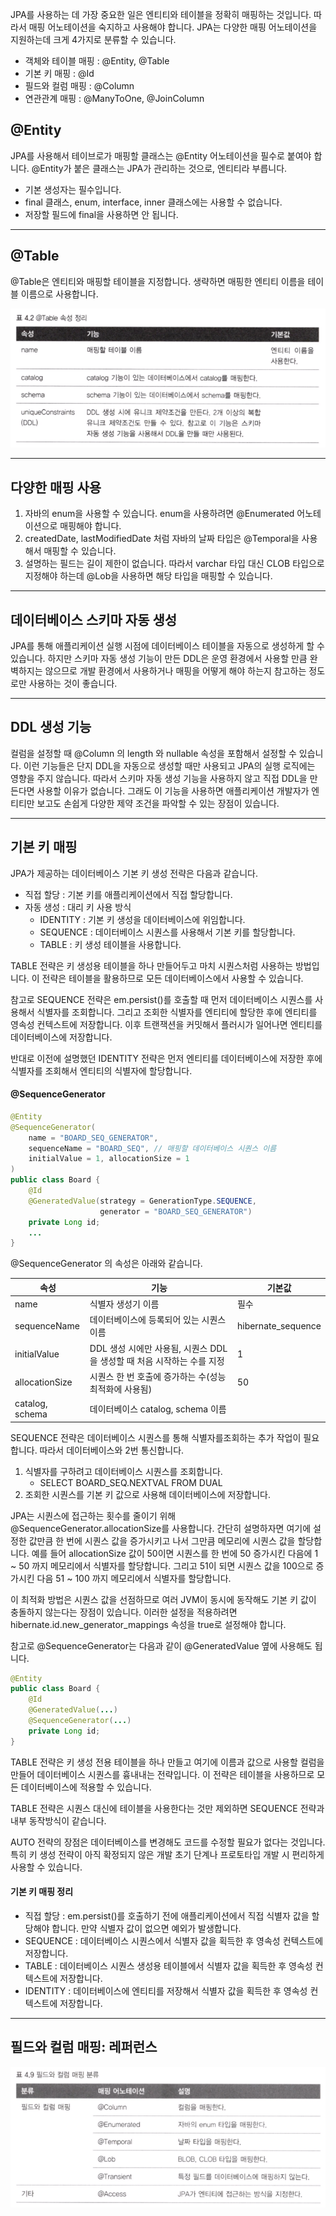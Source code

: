 JPA를 사용하는 데 가장 중요한 일은 엔티티와 테이블을 정확히 매핑하는 것입니다. 따라서 매핑 어노테이션을 숙지하고 사용해야 합니다. JPA는 다양한 매핑 어노테이션을 지원하는데 크게 4가지로 분류할 수 있습니다.

- 객체와 테이블 매핑 : @Entity, @Table
- 기본 키 매핑 : @Id
- 필드와 컬럼 매핑 : @Column
- 연관관계 매핑 : @ManyToOne, @JoinColumn

## @Entity

JPA를 사용해서 테이브로가 매핑할 클래스는 @Entity 어노테이션을 필수로 붙여야 합니다. @Entity가 붙은 클래스는 JPA가 관리하는 것으로, 엔티티라 부릅니다.

- 기본 생성자는 필수입니다.
- final 클래스, enum, interface, inner 클래스에는 사용할 수 없습니다.
- 저장할 필드에 final을 사용하면 안 됩니다.


---

## @Table

@Table은 엔티티와 매핑할 테이블을 지정합니다. 생략하면 매핑한 엔티티 이름을 테이블 이름으로 사용합니다.

![jpa17](../static/jpa/jpa17.png)


---

## 다양한 매핑 사용

1. 자바의 enum을 사용할 수 있습니다. enum을 사용하려면 @Enumerated 어노테이션으로 매핑해야 합니다.
2. createdDate, lastModifiedDate 처럼 자바의 날짜 타입은 @Temporal을 사용해서 매핑할 수 있습니다.
3. 설명하는 필드는 길이 제한이 없습니다. 따라서 varchar 타입 대신 CLOB 타입으로 지정해야 하는데 @Lob을 사용하면 해당 타입을 매핑할 수 있습니다.


---

## 데이터베이스 스키마 자동 생성

JPA를 통해 애플리케이션 실행 시점에 데이터베이스 테이블을 자동으로 생성하게 할 수 있습니다. 하지만 스키마 자동 생성 기능이 만든 DDL은 운영 환경에서 사용할 만큼 완벽하지는 않으므로 개발 환경에서 사용하거나 매핑을 어떻게 해야 하는지 참고하는 정도로만 사용하는 것이 좋습니다.


---

## DDL 생성 기능

컬럼을 설정할 때 @Column 의 length 와 nullable 속성을 포함해서 설정할 수 있습니다. 이런 기능들은 단지 DDL을 자동으로 생성할 때만 사용되고 JPA의 실행 로직에는 영향을 주지 않습니다. 따라서 스키마 자동 생성 기능을 사용하지 않고 직접 DDL을 만든다면 사용할 이유가 없습니다. 그래도 이 기능을 사용하면 애플리케이션 개발자가 엔티티만 보고도 손쉽게 다양한 제약 조건을 파악할 수 있는 장점이 있습니다.


---

## 기본 키 매핑

JPA가 제공하는 데이터베이스 기본 키 생성 전략은 다음과 같습니다.

- 직접 할당 : 기본 키를 애플리케이션에서 직접 할당합니다.
- 자동 생성 : 대리 키 사용 방식
	- IDENTITY : 기본 키 생성을 데이터베이스에 위임합니다.
	- SEQUENCE : 데이터베이스 시퀀스를 사용해서 기본 키를 할당합니다.
	- TABLE : 키 생성 테이블을 사용합니다.

TABLE 전략은 키 생성용 테이블을 하나 만들어두고 마치 시퀀스처럼 사용하는 방법입니다. 이 전략은 테이블을 활용하므로 모든 데이터베이스에서 사용할 수 있습니다.

참고로 SEQUENCE 전략은 em.persist()를 호출할 때 먼저 데이터베이스 시퀀스를 사용해서 식별자를 조회합니다. 그리고 조회한 식별자를 엔티티에 할당한 후에 엔티티를 영속성 컨텍스트에 저장합니다. 이후 트랜잭션을 커밋해서 플러시가 일어나면 엔티티를 데이터베이스에 저장합니다.

반대로 이전에 설명했던 IDENTITY 전략은 먼저 엔티티를 데이터베이스에 저장한 후에 식별자를 조회해서 엔티티의 식별자에 할당합니다.

#### @SequenceGenerator

```java
@Entity
@SequenceGenerator(
	name = "BOARD_SEQ_GENERATOR",
	sequenceName = "BOARD_SEQ", // 매핑할 데이터베이스 시퀀스 이름
	initialValue = 1, allocationSize = 1
)
public class Board {
	@Id
	@GeneratedValue(strategy = GenerationType.SEQUENCE,
					generator = "BOARD_SEQ_GENERATOR")
	private Long id;
	...
}
```


@SequenceGenerator 의 속성은 아래와 같습니다.

| 속성            | 기능                                           | 기본값             |
| --------------- | ---------------------------------------------------------------------- | ------------------ |
| name            | 식별자 생성기 이름                                   | 필수               |
| sequenceName    | 데이터베이스에 등록되어 있는 시퀀스 이름                       | hibernate_sequence |
| initialValue    | DDL 생성 시에만 사용됨, 시퀀스 DDL을 생성할 때 처음 시작하는 수를 지정 | 1                  |
| allocationSize  | 시퀀스 한 번 호출에 증가하는 수(성능 최적화에 사용됨)              | 50                 |
| catalog, schema | 데이터베이스 catalog, schema 이름                    |                    |

SEQUENCE 전략은 데이터베이스 시퀀스를 통해 식별자를조회하는 추가 작업이 필요합니다. 따라서 데이터베이스와 2번 통신합니다.

1. 식별자를 구하려고 데이터베이스 시퀀스를 조회합니다.
	- SELECT BOARD_SEQ.NEXTVAL FROM DUAL
2. 조회한 시퀀스를 기본 키 값으로 사용해 데이터베이스에 저장합니다.

JPA는 시퀀스에 접근하는 횟수를 줄이기 위해 @SequenceGenerator.allocationSize를 사용합니다. 간단히 설명하자면 여기에 설정한 값만큼 한 번에 시퀀스 값을 증가시키고 나서 그만큼 메모리에 시퀀스 값을 할당합니다. 예를 들어 allocationSize 값이 50이면 시퀀스를 한 번에 50 증가시킨 다음에 1 ~ 50 까지 메모리에서 식별자를 할당합니다. 그리고 51이 되면 시퀀스 값을 100으로 증가시킨 다음 51 ~ 100 까지 메모리에서 식별자를 할당합니다.

이 최적화 방법은 시퀀스 값을 선점하므로 여러 JVM이 동시에 동작해도 기본 키 값이 충돌하지 않는다는 장점이 있습니다. 이러한 설정을 적용하려면 hibernate.id.new_generator_mappings 속성을 true로 설정해야 합니다.

참고로 @SequenceGenerator는 다음과 같이 @GeneratedValue 옆에 사용해도 됩니다.

```java
@Entity
public class Board {
	@Id
	@GeneratedValue(...)
	@SequenceGenerator(...)
	private Long id;
}
```


TABLE 전략은 키 생성 전용 테이블을 하나 만들고 여기에 이름과 값으로 사용할 컬럼을 만들어 데이터베이스 시퀀스를 흉내내는 전략입니다. 이 전략은 테이블을 사용하므로 모든 데이터베이스에 적용할 수 있습니다.

TABLE 전략은 시퀀스 대신에 테이블을 사용한다는 것만 제외하면 SEQUENCE 전략과 내부 동작방식이 같습니다.


AUTO 전략의 장점은 데이터베이스를 변경해도 코드를 수정할 필요가 없다는 것입니다. 특히 키 생성 전략이 아직 확정되지 않은 개발 초기 단계나 프로토타입 개발 시 편리하게 사용할 수 있습니다.

#### 기본 키 매핑 정리

- 직접 할당 : em.persist()를 호출하기 전에 애플리케이션에서 직접 식별자 값을 할당해야 합니다. 만약 식별자 값이 없으면 예외가 발생합니다.
- SEQUENCE : 데이터베이스 시퀀스에서 식별자 값을 획득한 후 영속성 컨텍스트에 저장합니다.
- TABLE : 데이터베이스 시퀀스 생성용 테이블에서 식별자 값을 획득한 후 영속성 컨텍스트에 저장합니다.
- IDENTITY : 데이터베이스에 엔티티를 저장해서 식별자 값을 획득한 후 영속성 컨텍스트에 저장합니다.


---

## 필드와 컬럼 매핑: 레퍼런스

![jpa18](../static/jpa/jpa18.png)


